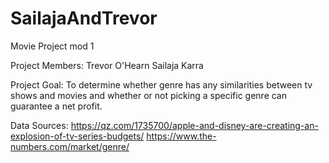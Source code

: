 # SailajaAndTrevor
Movie Project mod 1

Project Members:
  Trevor O'Hearn
  Sailaja Karra
  
Project Goal:
   To determine whether genre has any similarities between tv shows and movies and whether or not picking a specific genre can guarantee a net profit.

Data Sources:
  https://qz.com/1735700/apple-and-disney-are-creating-an-explosion-of-tv-series-budgets/
  https://www.the-numbers.com/market/genre/
  
